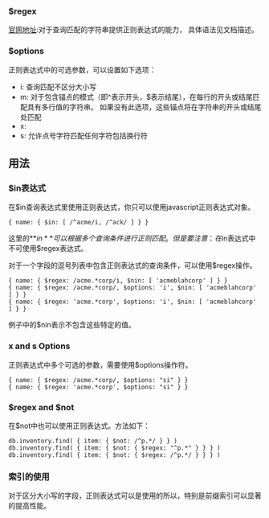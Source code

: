 ### $regex
[官网地址](https://docs.mongodb.com/manual/reference/operator/query/regex/index.html):对于查询匹配的字符串提供正则表达式的能力，
具体语法见文档描述。
### $options
正则表达式中的可选参数，可以设置如下选项：
* i: 查询匹配不区分大小写
* m: 对于包含锚点的模式（即^表示开头，$表示结尾），在每行的开头或结尾匹配具有多行值的字符串。 如果没有此选项，这些锚点将在字符串的开头或结尾处匹配
* x: 
* s: 允许点号字符匹配任何字符包括换行符
## 用法
### $in表达式
在$in查询表达式里使用正则表达式，你只可以使用javascript正则表达式对象。
```
{ name: { $in: [ /^acme/i, /^ack/ ] } }
```
这里的**$in**可以根据多个查询条件进行正则匹配。但是要注意：在$in表达式中不可使用$regex表达式。

对于一个字段的逗号列表中包含正则表达式的查询条件，可以使用$regex操作。
```
{ name: { $regex: /acme.*corp/i, $nin: [ 'acmeblahcorp' ] } }
{ name: { $regex: /acme.*corp/, $options: 'i', $nin: [ 'acmeblahcorp' ] } }
{ name: { $regex: 'acme.*corp', $options: 'i', $nin: [ 'acmeblahcorp' ] } }
```
例子中的$nin表示不包含这些特定的值。
### x and s Options
正则表达式中多个可选的参数，需要使用$options操作符。
```
{ name: { $regex: /acme.*corp/, $options: "si" } }
{ name: { $regex: 'acme.*corp', $options: "si" } }
```
### $regex and $not
在$not中也可以使用正则表达式。方法如下：
```
db.inventory.find( { item: { $not: /^p.*/ } } )
db.inventory.find( { item: { $not: { $regex: "^p.*" } } } )
db.inventory.find( { item: { $not: { $regex: /^p.*/ } } } )
```
### 索引的使用
对于区分大小写的字段，正则表达式可以是使用的所以，特别是前缀索引可以显著的提高性能。
